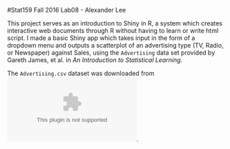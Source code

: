 #Stat159 Fall 2016 Lab08 - Alexander Lee

This project serves as an introduction to Shiny in R, a system which creates interactive web documents through R without having to learn or write html script. I made a basic Shiny app which takes input in the form of a dropdown menu and outputs a scatterplot of an advertising type (TV, Radio, or Newspaper) against Sales, using the `Advertising` data set provided by Gareth James, et al. in *An Introduction to Statistical Learning*.

The `Advertising.csv` dataset was downloaded from ![](http://www-bcf.usc.edu/~gareth/ISL/Advertising.csv).
